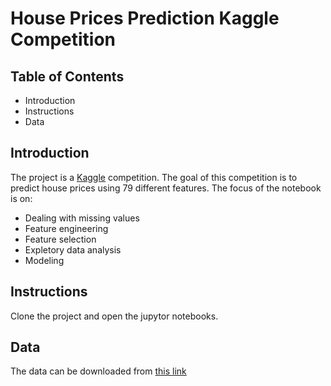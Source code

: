 # House Prices Prediction Kaggle Competition

## Table of Contents
- Introduction
- Instructions
- Data

## Introduction
The project is a [Kaggle](https://www.kaggle.com/c/house-prices-advanced-regression-techniques) competition. The goal of this competition is to predict house prices using 79 different features. The focus of the notebook is on:
- Dealing with missing values
- Feature engineering
- Feature selection
- Expletory data analysis
- Modeling

## Instructions
Clone the project and open the jupytor notebooks. 

## Data

The data can be downloaded from [this link](https://www.kaggle.com/c/house-prices-advanced-regression-techniques/data)
